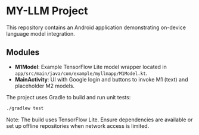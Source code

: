 # MY-LLM Project

This repository contains an Android application demonstrating on-device language model integration.

## Modules
- **M1Model**: Example TensorFlow Lite model wrapper located in `app/src/main/java/com/example/myllmapp/M1Model.kt`.
- **MainActivity**: UI with Google login and buttons to invoke M1 (text) and placeholder M2 models.

The project uses Gradle to build and run unit tests:

```bash
./gradlew test
```

Note: The build uses TensorFlow Lite. Ensure dependencies are available or set up offline repositories when network access is limited.
